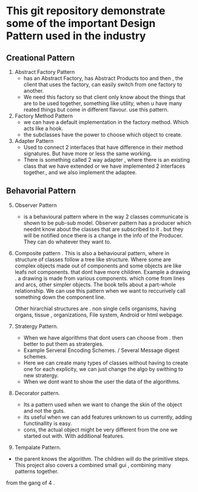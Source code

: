 # This git repository demonstrate some of the important  Design Pattern used in the industry
## Creational Pattern
1. Abstract Factory Pattern
    - has an Abstract Factory, has Abstract Products too and then , the client that uses the factory, can easily switch from one factory to another.
    - We need this factory so that client only know about the things that are to be used together, something like utility, when u have many reated things but come in different flavour. use this pattern.
2. Factory Method Pattern
      - we can have a default implementation in the factory method. Which acts like a hook. 
      - the subclasses have the power to choose which object to create.
3. Adapter Pattern
   - Used to connect 2 interfaces that have difference in their method signatures. But have more or less the same working. 
   - There is something called 2 way adapter , where there is an existing class that we have extended or we have implemented 2 interfaces together., and we also implement the adaptee.
## Behavorial Pattern 
5. Observer Pattern 
   - is a behavioural pattern where in the way 2 classes communicate is shown to be pub-sub model. 
     Observer pattern has a producer which neednt know about the classes that are subscribed to it . 
     but they will be notified once there is a change in the info of the Producer. 
     They can do whatever they want to. 
6. Composite pattern .
   This is also a behavioural pattern, where in structure of classes follow a tree like structure.
   Where some are complex objects made out of components and some objects are like leafs not components. that dont have more children.
   Example a drawing . a drawing is made from various components. which come from lines and arcs, other simpler objects. 
   The book tells about a part-whole relationship.  We can use this pattern when we want to reccurively call something down the component line. 
   
   Other hirarchial structures are . non single cells organisms, having organs, tissue , organizations, File system, Android or html webpage.

7. Stratergy Pattern. 
    - When we have algorithms that dont users can choose from . then better to put them as stratergies. 
    - Example Serveral Encoding Schemes. / Several Message digest schemes. 
    - Here we can create many types of classes without having to create one for each explicity, we can just change the
      algo by swithing to new stratergy. 
    - When we dont want to show the user the data of the algorithms.  
8. Decorator pattern. 
   - Its a pattern used when we want to change the skin of the object and not the guts. 
   - its useful when we can add features unknown to us currently, adding functinallity is easy. 
   - cons, the actual object might be very different from the one we started out with. With additional features. 
9. Tempalate Pattern. 
  - the parent knows the algorithm. The children will do the primitive steps.
This project also covers a combined small gui , combining many patterns together.




from the gang of 4 . 
